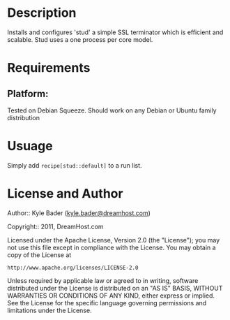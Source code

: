 Description
===========

Installs and configures 'stud' a simple SSL terminator which is efficient and
scalable. Stud uses a one process per core model.

Requirements
============

## Platform:

Tested on Debian Squeeze. Should work on any Debian or Ubuntu family
distribution

Usuage
======

Simply add `recipe[stud::default]` to a run list.

License and Author
==================

Author:: Kyle Bader (<kyle.bader@dreamhost.com>)

Copyright:: 2011, DreamHost.com

Licensed under the Apache License, Version 2.0 (the "License");
you may not use this file except in compliance with the License.
You may obtain a copy of the License at

    http://www.apache.org/licenses/LICENSE-2.0

Unless required by applicable law or agreed to in writing, software
distributed under the License is distributed on an "AS IS" BASIS,
WITHOUT WARRANTIES OR CONDITIONS OF ANY KIND, either express or implied.
See the License for the specific language governing permissions and
limitations under the License.
